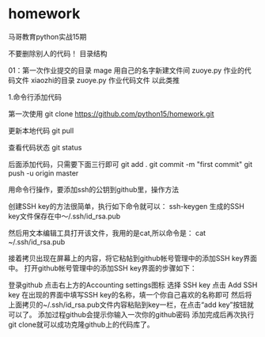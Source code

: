 # homework

马哥教育python实战15期

不要删除别人的代码！ 目录结构

01：第一次作业提交的目录 mage 用自己的名字新建文件间 zuoye.py 作业的代码文件 xiaozhi的目录 zuoye.py 作业代码文件 以此类推

1.命令行添加代码

第一次使用 git clone https://github.com/python15/homework.git

更新本地代码 git pull

查看代码状态 git status

后面添加代码，只需要下面三行即可 git add . git commit -m "first commit" git push -u origin master

用命令行操作，要添加ssh的公钥到github里，操作方法

创建SSH key的方法很简单，执行如下命令就可以： ssh-keygen 生成的SSH key文件保存在中～/.ssh/id_rsa.pub

然后用文本编辑工具打开该文件，我用的是cat,所以命令是： cat ~/.ssh/id_rsa.pub

接着拷贝出现在屏幕上的内容，将它粘帖到github帐号管理中的添加SSH key界面中。 打开github帐号管理中的添加SSH key界面的步骤如下：

登录github 点击右上方的Accounting settings图标 选择 SSH key 点击 Add SSH key 在出现的界面中填写SSH key的名称，填一个你自己喜欢的名称即可 然后将上面拷贝的~/.ssh/id_rsa.pub文件内容粘贴到key一栏，在点击“add key”按钮就可以了。 添加过程github会提示你输入一次你的github密码 添加完成后再次执行git clone就可以成功克隆github上的代码库了。
